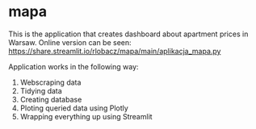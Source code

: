 # mapa
This is the application that creates dashboard about apartment prices in Warsaw.
Online version can be seen: https://share.streamlit.io/rlobacz/mapa/main/aplikacja_mapa.py

Application works in the following way:
1. Webscraping data
2. Tidying data
3. Creating database
4. Ploting queried data using Plotly
5. Wrapping everything up using Streamlit
